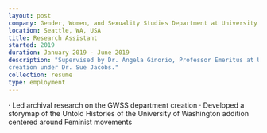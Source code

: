 ```yaml
---
layout: post
company: Gender, Women, and Sexuality Studies Department at University of Washington
location: Seattle, WA, USA
title: Research Assistant
started: 2019
duration: January 2019 - June 2019
description: "Supervised by Dr. Angela Ginorio, Professor Emeritus at UW. I used archival and historical research to create a timeline of the GWSS department's
creation under Dr. Sue Jacobs."
collection: resume
type: employment
---
```


·	Led archival research on the GWSS department creation
·	Developed a storymap of the Untold Histories of the University of Washington addition centered around Feminist movements
